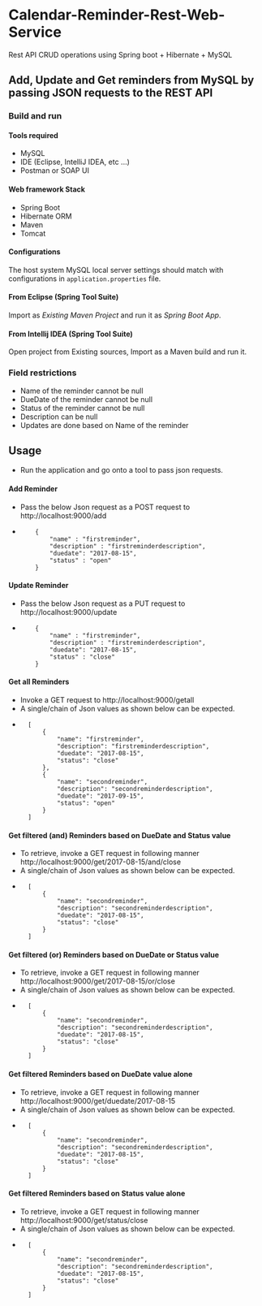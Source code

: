 # Calendar-Reminder-Rest-Web-Service
Rest API CRUD operations using Spring boot + Hibernate + MySQL

## Add, Update and Get reminders from MySQL by passing JSON requests to the REST API

### Build and run

#### Tools required

- MySQL
- IDE (Eclipse, IntelliJ IDEA, etc ...)
- Postman or SOAP UI
#### Web framework Stack

- Spring Boot
- Hibernate ORM
- Maven
- Tomcat
#### Configurations

The host system MySQL local server settings should match with configurations in `application.properties` file.

#### From Eclipse (Spring Tool Suite)

Import as *Existing Maven Project* and run it as *Spring Boot App*.

#### From Intellij IDEA (Spring Tool Suite)

Open project from Existing sources, Import as a Maven build and run it.

### Field restrictions
- Name of the reminder cannot be null
- DueDate of the reminder cannot be null
- Status of the reminder cannot be null
- Description can be null
- Updates are done based on Name of the reminder

## Usage

- Run the application and go onto a tool to pass json requests.
#### Add Reminder
- Pass the below Json request as a POST request to http://localhost:9000/add
- 
          {
              "name" : "firstreminder",
              "description" : "firstreminderdescription",
              "duedate": "2017-08-15",
              "status" : "open"
          }
#### Update Reminder
- Pass the below Json request as a PUT request to http://localhost:9000/update
- 
          {
              "name" : "firstreminder",
              "description" : "firstreminderdescription",
              "duedate": "2017-08-15",
              "status" : "close"
          }
#### Get all Reminders
- Invoke a GET request to http://localhost:9000/getall
- A single/chain of Json values as shown below can be expected. 
-       [
            {
                "name": "firstreminder",
                "description": "firstreminderdescription",
                "duedate": "2017-08-15",
                "status": "close"
            },
            {
                "name": "secondreminder",
                "description": "secondreminderdescription",
                "duedate": "2017-09-15",
                "status": "open"
            }
        ] 
#### Get filtered (and) Reminders based on DueDate and Status value
- To retrieve, invoke a GET request in following manner http://localhost:9000/get/2017-08-15/and/close
- A single/chain of Json values as shown below can be expected. 
-       [
            {
                "name": "secondreminder",
                "description": "secondreminderdescription",
                "duedate": "2017-08-15",
                "status": "close"
            }
        ] 
#### Get filtered (or) Reminders based on DueDate or Status value
- To retrieve, invoke a GET request in following manner http://localhost:9000/get/2017-08-15/or/close
- A single/chain of Json values as shown below can be expected. 
-       [
            {
                "name": "secondreminder",
                "description": "secondreminderdescription",
                "duedate": "2017-08-15",
                "status": "close"
            }
        ] 
#### Get filtered Reminders based on DueDate value alone
- To retrieve, invoke a GET request in following manner http://localhost:9000/get/duedate/2017-08-15
- A single/chain of Json values as shown below can be expected. 
-       [
            {
                "name": "secondreminder",
                "description": "secondreminderdescription",
                "duedate": "2017-08-15",
                "status": "close"
            }
        ] 
#### Get filtered Reminders based on Status value alone
- To retrieve, invoke a GET request in following manner http://localhost:9000/get/status/close
- A single/chain of Json values as shown below can be expected. 
-       [
            {
                "name": "secondreminder",
                "description": "secondreminderdescription",
                "duedate": "2017-08-15",
                "status": "close"
            }
        ] 
